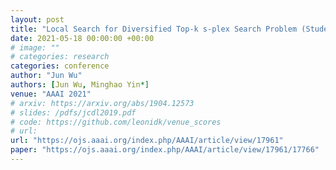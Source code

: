 ```yaml
---
layout: post
title: "Local Search for Diversified Top-k s-plex Search Problem (Student Abstract)"
date: 2021-05-18 00:00:00 +00:00
# image: ""
# categories: research
categories: conference
author: "Jun Wu"
authors: [Jun Wu, Minghao Yin*]
venue: "AAAI 2021"
# arxiv: https://arxiv.org/abs/1904.12573
# slides: /pdfs/jcdl2019.pdf
# code: https://github.com/leonidk/venue_scores
# url: 
url: "https://ojs.aaai.org/index.php/AAAI/article/view/17961"
paper: "https://ojs.aaai.org/index.php/AAAI/article/view/17961/17766"
---
```


